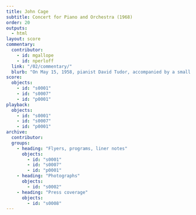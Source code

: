```yaml
---
title: John Cage
subtitle: Concert for Piano and Orchestra (1968)
order: 20
outputs: 
  - html
layout: score
commentary:
  contributor:
    - id: mgallope
    - id: nperloff
  link: "/02/commentary/"
  blurb: "On May 15, 1958, pianist David Tudor, accompanied by a small orchestra of eight players, performed a compendium of John Cage’s inventive, chance-derived musical notations in front of an audience of hundreds at New York’s Town Hall. To prepare for his performance—one that critics associated with insanity, violence, and grotesque comedy—Tudor devised a customized system that translated Cage’s notations into a fastidiously detailed performance score."
score:
  objects:
    - id: "s0001"
    - id: "s0007"
    - id: "p0001"
playback:
  objects:
    - id: "s0001"
    - id: "s0007"
    - id: "p0001" 
archive: 
  contributor:
  groups:
    - heading: "Flyers, programs, liner notes"
      objects:
        - id: "s0001"
        - id: "s0007"
        - id: "p0001"
    - heading: "Photographs"
      objects:
        - id: "s0002"
    - heading: "Press coverage"
      objects:
        - id: "s0008"
---
```

